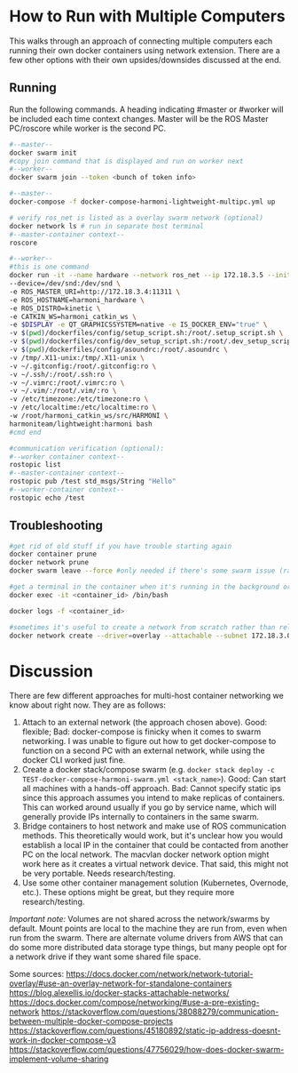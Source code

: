 # How to Run with Multiple Computers

This walks through an approach of connecting multiple computers each running their own docker containers using network extension. There are a few other options with their own upsides/downsides discussed at the end.

## Running

Run the following commands. A heading indicating #master or #worker will be included each time context changes. Master will be the ROS Master PC/roscore while worker is the second PC.

```bash
#--master--
docker swarm init
#copy join command that is displayed and run on worker next
#--worker--
docker swarm join --token <bunch of token info>

#--master--
docker-compose -f docker-compose-harmoni-lightweight-multipc.yml up

# verify ros_net is listed as a overlay swarm network (optional)
docker network ls # run in separate host terminal
#--master-container context--
roscore

#--worker--
#this is one command
docker run -it --name hardware --network ros_net --ip 172.18.3.5 --init \
--device=/dev/snd:/dev/snd \
-e ROS_MASTER_URI=http://172.18.3.4:11311 \
-e ROS_HOSTNAME=harmoni_hardware \
-e ROS_DISTRO=kinetic \
-e CATKIN_WS=harmoni_catkin_ws \
-e $DISPLAY -e QT_GRAPHICSSYSTEM=native -e IS_DOCKER_ENV="true" \
-v $(pwd)/dockerfiles/config/setup_script.sh:/root/.setup_script.sh \
-v $(pwd)/dockerfiles/config/dev_setup_script.sh:/root/.dev_setup_script.sh \
-v $(pwd)/dockerfiles/config/asoundrc:/root/.asoundrc \
-v /tmp/.X11-unix:/tmp/.X11-unix \
-v ~/.gitconfig:/root/.gitconfig:ro \
-v ~/.ssh/:/root/.ssh:ro \
-v ~/.vimrc:/root/.vimrc:ro \
-v ~/.vim/:/root/.vim/:ro \
-v /etc/timezone:/etc/timezone:ro \
-v /etc/localtime:/etc/localtime:ro \
-w /root/harmoni_catkin_ws/src/HARMONI \
harmoniteam/lightweight:harmoni bash 
#cmd end

#communication verification (optional):
#--worker container context--
rostopic list
#--master-container context--
rostopic pub /test std_msgs/String "Hello"
#--worker-container context--
rostopic echo /test
```


## Troubleshooting
```bash
#get rid of old stuff if you have trouble starting again
docker container prune
docker network prune
docker swarm leave --force #only needed if there's some swarm issue (rare)

#get a terminal in the container when it's running in the background or doing something else.
docker exec -it <container_id> /bin/bash

docker logs -f <container_id>

#sometimes it's useful to create a network from scratch rather than relying on docker-compose to do it.
docker network create --driver=overlay --attachable --subnet 172.18.3.0/24 ros_net
```

# Discussion

There are few different approaches for multi-host container networking we know about right now. They are as follows:

1. Attach to an external network (the approach chosen above). Good: flexible; Bad: docker-compose is finicky when it comes to swarm networking. I was unable to figure out how to get docker-compose to function on a second PC with an external network, while using the docker CLI worked just fine.
2. Create a docker stack/compose swarm (e.g. `docker stack deploy -c TEST-docker-compose-harmoni-swarm.yml <stack_name>`). Good: Can start all machines with a hands-off approach. Bad: Cannot specify static ips since this approach assumes you intend to make replicas of containers. This can worked around usually if you go by service name, which will generally provide IPs internally to containers in the same swarm.
3. Bridge containers to host network and make use of ROS communication methods. This theoretically would work, but it's unclear how you would establish a local IP in the container that could be contacted from another PC on the local network. The macvlan docker network option might work here as it creates a virtual network device. That said, this might not be very portable. Needs research/testing.
4. Use some other container management solution (Kubernetes, Overnode, etc.). These options might be great, but they require more research/testing.

*Important note:* Volumes are not shared across the network/swarms by default. Mount points are local to the machine they are run from, even when run from the swarm. There are alternate volume drivers from AWS that can do some more distributed data storage type things, but many people opt for a network drive if they want some shared file space.

Some sources:
https://docs.docker.com/network/network-tutorial-overlay/#use-an-overlay-network-for-standalone-containers
https://blog.alexellis.io/docker-stacks-attachable-networks/
https://docs.docker.com/compose/networking/#use-a-pre-existing-network
https://stackoverflow.com/questions/38088279/communication-between-multiple-docker-compose-projects
https://stackoverflow.com/questions/45180892/static-ip-address-doesnt-work-in-docker-compose-v3
https://stackoverflow.com/questions/47756029/how-does-docker-swarm-implement-volume-sharing